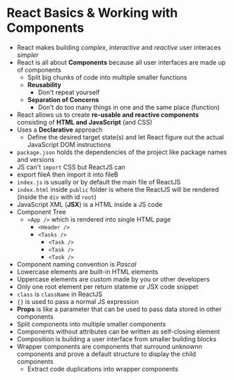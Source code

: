 # React Basics & Working with Components

- React makes building _complex_, _interactive_ and _reactive_ user interaces _simpler_
- React is all about **Components** because all user interfaces are made up of components
  - Split big chunks of code into multiple smaller functions
  - **Reusability**
    - Don't repeat yourself
  - **Separation of Concerns**
    - Don't do too many things in one and the same place (function)
- React allows us to create **re-usable and reactive components** consisting of **HTML and JavaScript** (and CSS)
- Uses a **Declarative** approach
  - Define the desired target state(s) and let React figure out the actual JavaScript DOM instructions
- `package.json` holds the dependencies of the project like package names and versions
- JS can't `import` CSS but ReactJS can
- export fileA then import it into fileB
- `index.js` is usually or by default the main file of ReactJS
- `index.html` inside `public` folder is where the ReactJS will be rendered (inside the `div` with id `root`)
- JavaScript XML (**JSX**) is a HTML inside a JS code
- Component Tree
  - `<App />` which is rendered into single HTML page
    - `<Header />`
    - `<Tasks />`
      - `<Task />`
      - `<Task />`
      - `<Task />`
- Component naming convention is _Pascal_
- Lowercase elements are built-in HTML elements
- Uppercase elements are custom made by you or other developers
- Only one root element per return stateme or JSX code snippet
- `class` is `className` in ReactJS
- `{}` is used to pass a normal JS expression
- **Props** is like a parameter that can be used to pass data stored in other components
- Split components into multiple smaller components
- Components without attributes can be written as self-closing element 
- Composition is building a user interface from smaller building blocks
- Wrapper components are components that surround unknownn components and prove a default structure to display the child components
  - Extract code duplications into wrapper components
